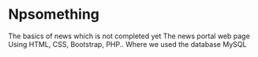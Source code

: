 # Npsomething
The basics of news which is not completed yet
The news portal web page Using HTML, CSS, Bootstrap, PHP..
Where we used the database MySQL 
